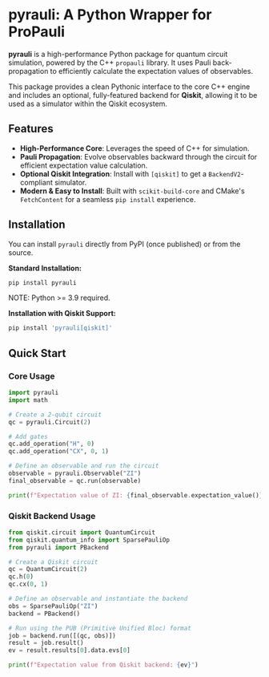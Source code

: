 # pyrauli: A Python Wrapper for ProPauli

**pyrauli** is a high-performance Python package for quantum circuit simulation, powered by the C++ `propauli` library. It uses Pauli back-propagation to efficiently calculate the expectation values of observables.

This package provides a clean Pythonic interface to the core C++ engine and includes an optional, fully-featured backend for **Qiskit**, allowing it to be used as a simulator within the Qiskit ecosystem.

## Features

- **High-Performance Core**: Leverages the speed of C++ for simulation.
- **Pauli Propagation**: Evolve observables backward through the circuit for efficient expectation value calculation.
- **Optional Qiskit Integration**: Install with `[qiskit]` to get a `BackendV2`-compliant simulator.
- **Modern & Easy to Install**: Built with `scikit-build-core` and CMake's `FetchContent` for a seamless `pip install` experience.

## Installation

You can install `pyrauli` directly from PyPI (once published) or from the source.

**Standard Installation:**
```bash
pip install pyrauli
```

NOTE: Python >= 3.9 required.

**Installation with Qiskit Support:**

```bash
pip install 'pyrauli[qiskit]'
```

## Quick Start

### Core Usage

```python
import pyrauli
import math

# Create a 2-qubit circuit
qc = pyrauli.Circuit(2)

# Add gates
qc.add_operation("H", 0)
qc.add_operation("CX", 0, 1)

# Define an observable and run the circuit
observable = pyrauli.Observable("ZI")
final_observable = qc.run(observable)

print(f"Expectation value of ZI: {final_observable.expectation_value()}")
```

### Qiskit Backend Usage

```python
from qiskit.circuit import QuantumCircuit
from qiskit.quantum_info import SparsePauliOp
from pyrauli import PBackend

# Create a Qiskit circuit
qc = QuantumCircuit(2)
qc.h(0)
qc.cx(0, 1)

# Define an observable and instantiate the backend
obs = SparsePauliOp("ZI")
backend = PBackend()

# Run using the PUB (Primitive Unified Bloc) format
job = backend.run([(qc, obs)])
result = job.result()
ev = result.results[0].data.evs[0]

print(f"Expectation value from Qiskit backend: {ev}")
```
